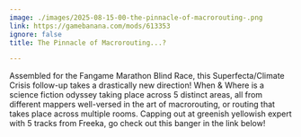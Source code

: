 ```yaml
---
image: ./images/2025-08-15-00-the-pinnacle-of-macrorouting-.png
link: https://gamebanana.com/mods/613353
ignore: false
title: The Pinnacle of Macrorouting...?

---
```


Assembled for the Fangame Marathon Blind Race, this Superfecta/Climate Crisis follow-up takes a drastically new direction! When & Where is a science fiction odyssey taking place across 5 distinct areas, all from different mappers well-versed in the art of macrorouting, or routing that takes place across multiple rooms. Capping out at greenish yellowish expert with 5 tracks from Freeka, go check out this banger in the link below!